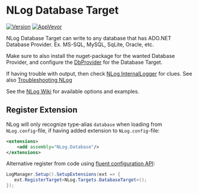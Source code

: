 # NLog Database Target

[![Version](https://badge.fury.io/nu/NLog.Database.svg)](https://www.nuget.org/packages/NLog.Database)
[![AppVeyor](https://img.shields.io/appveyor/ci/nlog/NLog-Targets-Database/master.svg)](https://ci.appveyor.com/project/nlog/NLog-Targets-Database/branch/master)

NLog Database Target can write to any database that has ADO.NET Database Provider. Ex. MS-SQL, MySQL, SqLite, Oracle, etc.

Make sure to also install the nuget-package for the wanted Database Provider, and configure the [DbProvider](https://github.com/NLog/NLog/wiki/Database-target#dbprovider-examples) for the Database Target.

If having trouble with output, then check [NLog InternalLogger](https://github.com/NLog/NLog/wiki/Internal-Logging) for clues. See also [Troubleshooting NLog](https://github.com/NLog/NLog/wiki/Logging-Troubleshooting)

See the [NLog Wiki](https://github.com/NLog/NLog/wiki/Database-target) for available options and examples.

## Register Extension

NLog will only recognize type-alias `database` when loading from `NLog.config`-file, if having added extension to `NLog.config`-file:

```xml
<extensions>
    <add assembly="NLog.Database"/>
</extensions>
```

Alternative register from code using [fluent configuration API](https://github.com/NLog/NLog/wiki/Fluent-Configuration-API):

```csharp
LogManager.Setup().SetupExtensions(ext => {
   ext.RegisterTarget<NLog.Targets.DatabaseTarget>();
});
```
